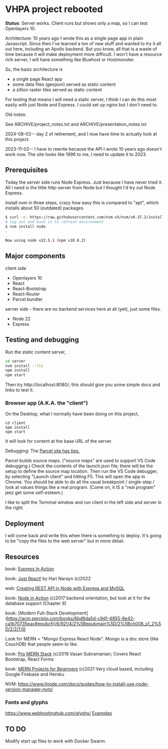 # VHPA project rebooted

**Status**: Server works.
Client runs but shows only a map, so I can test Openlayers 10.

Architecture: 10 years ago I wrote this as a single page app in plain Javascript. Since then I've learned a ton of new stuff and wanted to try it all out here, including an Apollo backend. But you know, all that is a waste of time because it will make deployment more difficult. I won't have a resource rich server, I will have something like Bluehost or Hostmonster.

So, the basic architecture is

* a single page React app
* some data files (geojson) served as static content
* a zillion raster tiles served as static content

For testing that means I will need a static server, I think I can do this
most easily with just Node and Express. I could set up nginx but I don't need to.

Old notes:

See ARCHIVE/project_notes.txt
and ARCHIVE/presentation_notes.txt

2024-08-02-- day 2 of retirement, and I now have time to actually look at this project.

2023-11-02-- I have to rewrite because the API I wrote 10 years ago doesn't work now.
The site looks like 1996 to me, I need to update it to 2023.

## Prerequisites

Today the server side runs Node Express. Just because I have never tried it. All I need is the little http-server from Node but I thought I'd try out Node Express.

Install nvm in three steps, crazy how easy this is compared to "apt", which installs about 50 (outdated) packages.

```bash
$ curl -o- https://raw.githubusercontent.com/nvm-sh/nvm/v0.37.2/install.sh | bash
# log out and back in to refresh environment
$ nvm install node
.
.
Now using node v22.5.1 (npm v10.8.2)
```

## Major components

client side

* Openlayers 10
* React
* React-Bootstrap
* React-Router
* Parcel bundler

server side - there are no backend services here at all (yet), just some files.

* Node 22
* Express

## Testing and debugging

Run the static content server,

```bash
cd server
nvm install --lts
npm install
npm start
```

Then try http://localhost:8080/; this should give you some simple docs and links to test it.

### Browser app (A.K.A. the "client")

On the Desktop, what I normally have been doing on this project,

    cd client
    npm install
    npm start

It will look for content at the base URL of the server.

Debugging: The [Parcel site has tips.](https://parceljs.org/recipes/debugging/) 

Parcel builds source maps. ("source maps" are used to support VS Code debugging.) Check the contents of the launch.json file; there will be the setup to define the source map location. Then run the VS Code debugger, by selecting "Launch client" and hitting F5. This will open the app in Chrome. You should be able to do all the usual breakpoint / single-step / look at values things like a real program. (Come on, it IS a "real program" jeez get some self-esteem.)

I like to split the Terminal window and run client in the left side and server in the right.

## Deployment

I will come back and write this when there is something to deploy.
It's going to be "copy the files to the web server" but in more detail.

## Resources

book: [Express In Action](https://learning.oreilly.com/library/view/express-in-action/9781617292422/OEBPS/Text/kindle_split_001.html)

book: [Just React!](https://acm.percipio.com/books/4d3d2a3a-29d2-4672-8e1d-17eb80a6c7b3#epubcfi(/6/6!/4/2%5Bepubmain%5D/2%5Bintro%5D/8/3:112)) by Hari Narayn (c)2022

web: [Creating REST API in Node with Express and MySQL](https://dev.to/time2hack/creating-rest-api-in-node-js-with-express-and-mysql-21hk)

book: [Node in Action](https://acm.percipio.com/books/3fd43d52-8d0c-49ae-9802-43c65447dfce#epubcfi(/6/4!/4/2%5Bepubmain%5D/2%5Bg2eaae039-3fa1-4d43-9e2f-6b1b5949f648%5D/2/2/1:0)) (c)2017 backend orientation, but look at it for the database support (Chapter 8)

book: [Modern Full-Stack Development](https://acm.percipio.com/books/6bd6da5d-c9d1-4855-8e42-ca1b70735eac#epubcfi(/6/92!/4/2%5Bepubmain%5D/2%5Bch008_s1_2%5D/2/2/1:0)

Look for MERN = "Mongo Express React Node".
Mongo is a doc store (like CouchDB) that people seem to like.

book: [Pro MERN Stack](https://acm.percipio.com/books/bae08639-c985-47d7-9ad8-58a15dcb1402#epubcfi(/6/4!/4/2%5Bepubmain%5D/2%5Bg66aab88e-b283-4870-8aa1-1ce1c213b46b%5D/2/2/1:0)) (c)2019 Vasan Subramanian; Covers React Bootstrap, React Forms

book: [MERN Projects for Beginners](https://acm.percipio.com/books/cb85518c-3849-46a3-9424-ff4a3e28da46#epubcfi(/6/8!/4/2%5Bepubmain%5D/2%5Bch01lev1sec1%5D/2/2/1:0)) (c)2021 Very cloud based, including Google Firebase and Heroku

NVM: https://www.linode.com/docs/guides/how-to-install-use-node-version-manager-nvm/

### Fonts and glyphs

https://www.webhostinghub.com/glyphs/ [Examples](https://www.webhostinghub.com/glyphs/bootstrap/)

## TO DO

Modify start up files to work with Docker Swarm.
